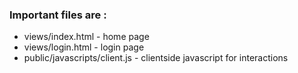 ### Important files are :
* views/index.html - home page
* views/login.html - login page
* public/javascripts/client.js - clientside javascript for interactions
